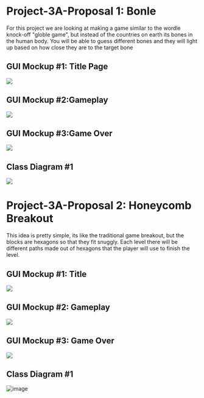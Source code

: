 # Project-3A-Proposal 1: Bonle
  For this project we are looking at making a game similar to the wordle knock-off "globle game", but instead of the countries on earth its bones in the human body.
  You will be able to guess different bones and they will light up based on how close they are to the target bone

## GUI Mockup #1: Title Page
![](Bonle.png)
## GUI Mockup #2:Gameplay
![](Bone.png)
## GUI Mockup #3:Game Over
![](game_over.ong.png)
## Class Diagram #1
![](bonle.drawio.png)


# Project-3A-Proposal 2: Honeycomb Breakout
  This idea is pretty simple, its like the traditional game breakout, but the blocks are hexagons so that they fit snuggly. Each level there will be different paths
  made out of hexagons that the player will use to finish the level.

## GUI Mockup #1: Title
![](hon.png)
## GUI Mockup #2: Gameplay
![](AAAAAAAAAAa.png)
## GUI Mockup #3: Game Over
![](HonGameOver.png)
## Class Diagram #1
![image](https://user-images.githubusercontent.com/62191514/160895477-b47332d5-199b-4343-859b-b30ab2fb30c2.png)
